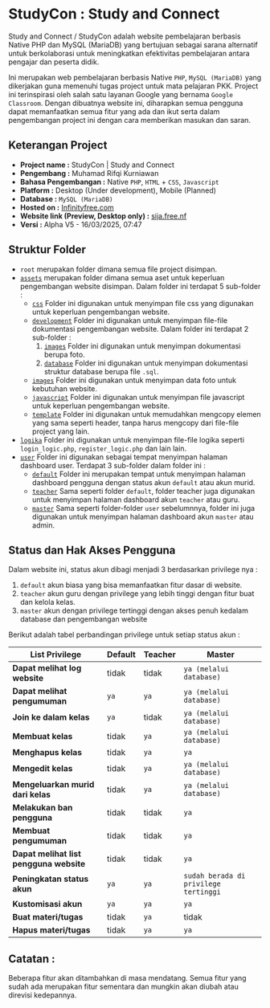 # StudyCon : Study and Connect

Study and Connect / StudyCon adalah website pembelajaran berbasis Native PHP dan MySQL (MariaDB) yang bertujuan sebagai sarana alternatif untuk berkolaborasi untuk meningkatkan efektivitas pembelajaran antara pengajar dan peserta didik.

Ini merupakan web pembelajaran berbasis Native `PHP`, `MySQL (MariaDB)` yang dikerjakan guna memenuhi tugas project untuk mata pelajaran PKK. Project ini terinspirasi oleh salah satu layanan Google yang bernama `Google Classroom`. Dengan dibuatnya website ini, diharapkan semua pengguna dapat memanfaatkan semua fitur yang ada dan ikut serta dalam pengembangan project ini dengan cara memberikan masukan dan saran.

## Keterangan Project
- **Project name :** StudyCon | Study and Connect
- **Pengembang :** Muhamad Rifqi Kurniawan
- **Bahasa Pengembangan :** Native `PHP`, `HTML` + `CSS`, `Javascript`
- **Platform :** Desktop (Under development), Mobile (Planned)
- **Database :** `MySQL (MariaDB)`
- **Hosted on :** [Infinityfree.com](infinityfree.com)
- **Website link (Preview, Desktop only) :** [sija.free.nf](sija.free.nf)
- **Versi :** Alpha V5 - 16/03/2025, 07:47

## Struktur Folder
- `root` merupakan folder dimana semua file project disimpan.
- [`assets`](./assets) merupakan folder dimana semua aset untuk keperluan pengembangan website disimpan. Dalam folder ini terdapat 5 sub-folder :
   - [`css`](./assets/css) Folder ini digunakan untuk menyimpan file css yang digunakan untuk keperluan pengembangan website.
   - [`development`](./assets/development) Folder ini digunakan untuk menyimpan file-file dokumentasi pengembangan website. Dalam folder ini terdapat 2 sub-folder :
        1. [`images`](./assets/development/images) Folder ini digunakan untuk menyimpan dokumentasi berupa foto.
        2. [`database`](./assets/) Folder ini digunakan untuk menyimpan dokumentasi struktur database berupa file `.sql`.
   - [`images`](./assets/images) Folder ini digunakan untuk menyimpan data foto untuk kebutuhan website.
   - [`javascript`](./assets/javascript) Folder ini digunakan untuk menyimpan file javascript untuk keperluan pengembangan website.
   - [`template`](./assets/template) Folder ini digunakan untuk memudahkan mengcopy elemen yang sama seperti header, tanpa harus mengcopy dari file-file project yang lain.
- [`logika`](./assets/logika) Folder ini digunakan untuk menyimpan file-file logika seperti `login_logic.php`, `register_logic.php` dan lain lain.
- [`user`](./assets/user) Folder ini digunakan sebagai tempat menyimpan halaman dashboard user. Terdapat 3 sub-folder dalam folder ini :
   - [`default`](./assets/default) Folder ini merupakan tempat untuk menyimpan halaman dashboard pengguna dengan status akun `default` atau akun murid.
   - [`teacher`](./assets/teacher) Sama seperti folder `default`, folder teacher juga digunakan untuk menyimpan halaman dashboard akun `teacher` atau guru.
   - [`master`](./assets/master) Sama seperti folder-folder `user` sebelumnnya, folder ini juga digunakan untuk menyimpan halaman dashboard akun `master` atau admin.

## Status dan Hak Akses Pengguna
Dalam website ini, status akun dibagi menjadi 3 berdasarkan privilege nya :
1. `default` akun biasa yang bisa memanfaatkan fitur dasar di website.
2. `teacher` akun guru dengan privilege yang lebih tinggi dengan fitur buat dan kelola kelas.
3. `master` akun dengan privilege tertinggi dengan akses penuh kedalam database dan pengembangan website

Berikut adalah tabel perbandingan privilege untuk setiap status akun :

|**List Privilege**|**Default**|**Teacher**|**Master**|
|------------------|-----------|-----------|----------|
|**Dapat melihat log website**|tidak|tidak|`ya (melalui database)`|
|**Dapat melihat pengumuman**|`ya`|`ya`|`ya (melalui database)`|
|**Join ke dalam kelas**|`ya`|tidak|`ya (melalui database)`|
|**Membuat kelas**|tidak|`ya`|`ya (melalui database)`|
|**Menghapus kelas**|tidak|`ya`|`ya`|
|**Mengedit kelas**|tidak|`ya`|`ya (melalui database)`|
|**Mengeluarkan murid dari kelas**|tidak|`ya`|`ya (melalui database)`|
|**Melakukan ban pengguna**|tidak|tidak|`ya`|
|**Membuat pengumuman**|tidak|tidak|`ya`|
|**Dapat melihat list pengguna website**|tidak|tidak|`ya`|
|**Peningkatan status akun**|`ya`|`ya`|`sudah berada di privilege tertinggi`|
|**Kustomisasi akun**|`ya`|`ya`|`ya`|
|**Buat materi/tugas**|tidak|`ya`|tidak|
|**Hapus materi/tugas**|tidak|`ya`|`ya`|

## Catatan :
Beberapa fitur akan ditambahkan di masa mendatang. Semua fitur yang sudah ada merupakan fitur sementara dan mungkin akan diubah atau direvisi kedepannya.
